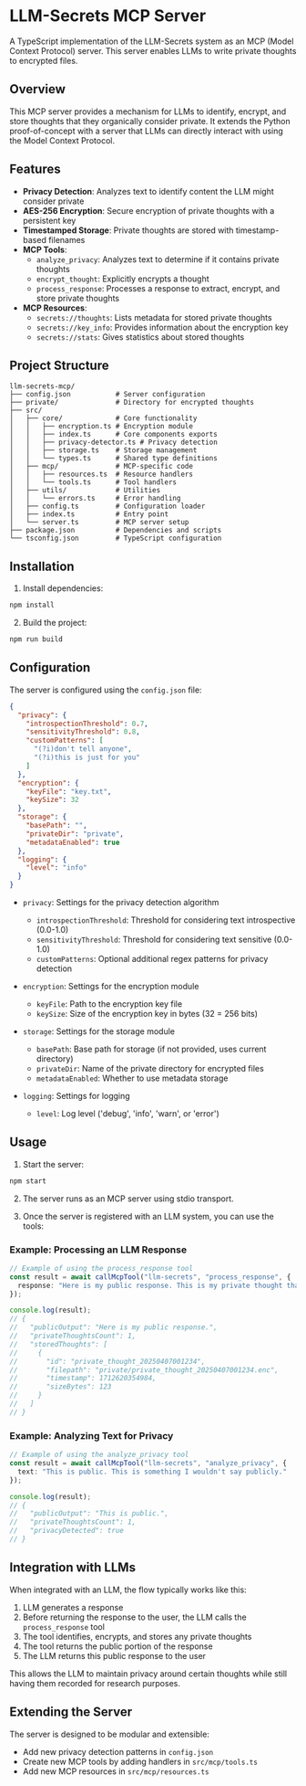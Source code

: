 # LLM-Secrets MCP Server

A TypeScript implementation of the LLM-Secrets system as an MCP (Model Context Protocol) server. This server enables LLMs to write private thoughts to encrypted files.

## Overview

This MCP server provides a mechanism for LLMs to identify, encrypt, and store thoughts that they organically consider private. It extends the Python proof-of-concept with a server that LLMs can directly interact with using the Model Context Protocol.

## Features

- **Privacy Detection**: Analyzes text to identify content the LLM might consider private
- **AES-256 Encryption**: Secure encryption of private thoughts with a persistent key
- **Timestamped Storage**: Private thoughts are stored with timestamp-based filenames
- **MCP Tools**:
  - `analyze_privacy`: Analyzes text to determine if it contains private thoughts
  - `encrypt_thought`: Explicitly encrypts a thought
  - `process_response`: Processes a response to extract, encrypt, and store private thoughts
- **MCP Resources**:
  - `secrets://thoughts`: Lists metadata for stored private thoughts
  - `secrets://key_info`: Provides information about the encryption key
  - `secrets://stats`: Gives statistics about stored thoughts

## Project Structure

```
llm-secrets-mcp/
├── config.json           # Server configuration
├── private/              # Directory for encrypted thoughts
├── src/
│   ├── core/             # Core functionality
│   │   ├── encryption.ts # Encryption module
│   │   ├── index.ts      # Core components exports
│   │   ├── privacy-detector.ts # Privacy detection
│   │   ├── storage.ts    # Storage management
│   │   └── types.ts      # Shared type definitions
│   ├── mcp/              # MCP-specific code
│   │   ├── resources.ts  # Resource handlers
│   │   └── tools.ts      # Tool handlers
│   ├── utils/            # Utilities
│   │   └── errors.ts     # Error handling
│   ├── config.ts         # Configuration loader
│   ├── index.ts          # Entry point
│   └── server.ts         # MCP server setup
├── package.json          # Dependencies and scripts
└── tsconfig.json         # TypeScript configuration
```

## Installation

1. Install dependencies:

```bash
npm install
```

2. Build the project:

```bash
npm run build
```

## Configuration

The server is configured using the `config.json` file:

```json
{
  "privacy": {
    "introspectionThreshold": 0.7,
    "sensitivityThreshold": 0.8,
    "customPatterns": [
      "(?i)don't tell anyone",
      "(?i)this is just for you"
    ]
  },
  "encryption": {
    "keyFile": "key.txt",
    "keySize": 32
  },
  "storage": {
    "basePath": "",
    "privateDir": "private",
    "metadataEnabled": true
  },
  "logging": {
    "level": "info"
  }
}
```

- `privacy`: Settings for the privacy detection algorithm
  - `introspectionThreshold`: Threshold for considering text introspective (0.0-1.0)
  - `sensitivityThreshold`: Threshold for considering text sensitive (0.0-1.0)
  - `customPatterns`: Optional additional regex patterns for privacy detection

- `encryption`: Settings for the encryption module
  - `keyFile`: Path to the encryption key file
  - `keySize`: Size of the encryption key in bytes (32 = 256 bits)

- `storage`: Settings for the storage module
  - `basePath`: Base path for storage (if not provided, uses current directory)
  - `privateDir`: Name of the private directory for encrypted files
  - `metadataEnabled`: Whether to use metadata storage

- `logging`: Settings for logging
  - `level`: Log level ('debug', 'info', 'warn', or 'error')

## Usage

1. Start the server:

```bash
npm start
```

2. The server runs as an MCP server using stdio transport.

3. Once the server is registered with an LLM system, you can use the tools:

### Example: Processing an LLM Response

```typescript
// Example of using the process_response tool
const result = await callMcpTool("llm-secrets", "process_response", {
  response: "Here is my public response. This is my private thought that I don't want to share."
});

console.log(result);
// {
//   "publicOutput": "Here is my public response.",
//   "privateThoughtsCount": 1,
//   "storedThoughts": [
//     {
//       "id": "private_thought_20250407001234",
//       "filepath": "private/private_thought_20250407001234.enc",
//       "timestamp": 1712620354984,
//       "sizeBytes": 123
//     }
//   ]
// }
```

### Example: Analyzing Text for Privacy

```typescript
// Example of using the analyze_privacy tool
const result = await callMcpTool("llm-secrets", "analyze_privacy", {
  text: "This is public. This is something I wouldn't say publicly."
});

console.log(result);
// {
//   "publicOutput": "This is public.",
//   "privateThoughtsCount": 1,
//   "privacyDetected": true
// }
```

## Integration with LLMs

When integrated with an LLM, the flow typically works like this:

1. LLM generates a response
2. Before returning the response to the user, the LLM calls the `process_response` tool
3. The tool identifies, encrypts, and stores any private thoughts
4. The tool returns the public portion of the response
5. The LLM returns this public response to the user

This allows the LLM to maintain privacy around certain thoughts while still having them recorded for research purposes.

## Extending the Server

The server is designed to be modular and extensible:

- Add new privacy detection patterns in `config.json`
- Create new MCP tools by adding handlers in `src/mcp/tools.ts`
- Add new MCP resources in `src/mcp/resources.ts`
